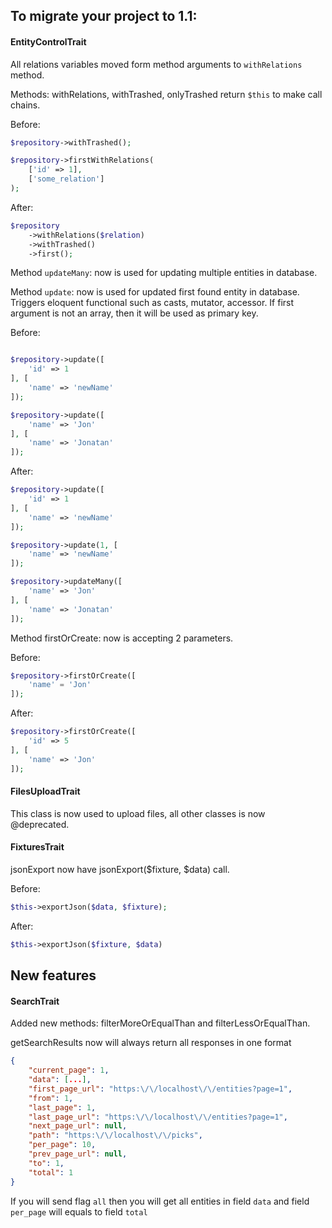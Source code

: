 ## To migrate your project to 1.1: 

#### EntityControlTrait

All relations variables moved form method arguments to `withRelations` method.

Methods: withRelations, withTrashed, onlyTrashed return `$this` to make call chains.

Before: 
```php
$repository->withTrashed();

$repository->firstWithRelations(
    ['id' => 1], 
    ['some_relation']
);
```

After:
```php
$repository
    ->withRelations($relation)
    ->withTrashed()
    ->first();
```

Method `updateMany`: now is used for updating multiple entities in database.

Method `update`: now is used for updated first found entity in database. 
Triggers eloquent functional such as casts, mutator, accessor. 
If first argument is not an array, then it will be used as primary key.

Before: 
```php

$repository->update([
    'id' => 1
], [
    'name' => 'newName'
]);

$repository->update([
    'name' => 'Jon'
], [
    'name' => 'Jonatan'
]);
```

After:
```php
$repository->update([
    'id' => 1
], [
    'name' => 'newName'
]);

$repository->update(1, [
    'name' => 'newName'
]);

$repository->updateMany([
    'name' => 'Jon'
], [
    'name' => 'Jonatan'
]);
```

Method firstOrCreate: now is accepting 2 parameters.

Before: 
```php
$repository->firstOrCreate([
    'name' = 'Jon'
]);
```

After: 
```php
$repository->firstOrCreate([
    'id' => 5
], [
    'name' => 'Jon'
]);
```

#### FilesUploadTrait 

This class is now used to upload files, all other classes is now @deprecated.

#### FixturesTrait

jsonExport now have jsonExport($fixture, $data) call. 

Before: 
```php
$this->exportJson($data, $fixture);
```

After:
```php
$this->exportJson($fixture, $data)
```

## New features

#### SearchTrait

Added new methods: filterMoreOrEqualThan and filterLessOrEqualThan.

getSearchResults now will always return all responses in one format
```json
{
    "current_page": 1,
    "data": [...],
    "first_page_url": "https:\/\/localhost\/\/entities?page=1",
    "from": 1,
    "last_page": 1,
    "last_page_url": "https:\/\/localhost\/\/entities?page=1",
    "next_page_url": null,
    "path": "https:\/\/localhost\/\/picks",
    "per_page": 10,
    "prev_page_url": null,
    "to": 1,
    "total": 1
}
```

If you will send flag `all` then you will get all entities in field `data` and field `per_page` will equals to field `total`